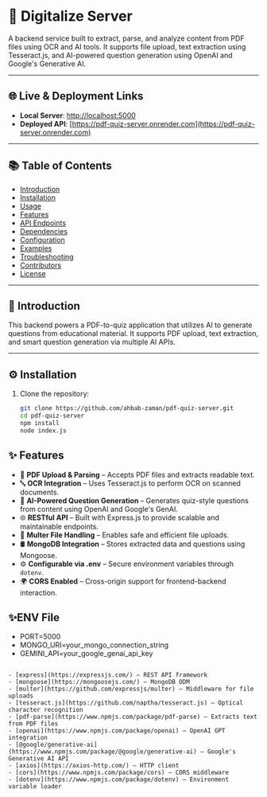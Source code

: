 # 📄 Digitalize Server

A backend service built to extract, parse, and analyze content from PDF files using OCR and AI tools. It supports file upload, text extraction using Tesseract.js, and AI-powered question generation using OpenAI and Google's Generative AI.

---

## 🌐 Live & Deployment Links

- **Local Server**: [http://localhost:5000](http://localhost:5000)
- **Deployed API**: [https://pdf-quiz-server.onrender.com](https://pdf-quiz-server.onrender.com)

---

## 📚 Table of Contents

- [Introduction](#-introduction)
- [Installation](#-installation)
- [Usage](#-usage)
- [Features](#-features)
- [API Endpoints](#-api-endpoints)
- [Dependencies](#-dependencies)
- [Configuration](#-configuration)
- [Examples](#-examples)
- [Troubleshooting](#-troubleshooting)
- [Contributors](#-contributors)
- [License](#-license)

---

## 🧩 Introduction

This backend powers a PDF-to-quiz application that utilizes AI to generate questions from educational material. It supports PDF upload, text extraction, and smart question generation via multiple AI APIs.

---

## ⚙️ Installation

1. Clone the repository:

   ```bash
   git clone https://github.com/ahbab-zaman/pdf-quiz-server.git
   cd pdf-quiz-server
   npm install
   node index.js
   ```

## ✨ Features

- 📎 **PDF Upload & Parsing** – Accepts PDF files and extracts readable text.
- 🔤 **OCR Integration** – Uses Tesseract.js to perform OCR on scanned documents.
- 🧠 **AI-Powered Question Generation** – Generates quiz-style questions from content using OpenAI and Google's GenAI.
- 🌐 **RESTful API** – Built with Express.js to provide scalable and maintainable endpoints.
- 📁 **Multer File Handling** – Enables safe and efficient file uploads.
- 🛢️ **MongoDB Integration** – Stores extracted data and questions using Mongoose.
- ⚙️ **Configurable via .env** – Secure environment variables through `dotenv`.
- 🌍 **CORS Enabled** – Cross-origin support for frontend-backend interaction.

## ✨ENV File

- PORT=5000
- MONGO_URI=your_mongo_connection_string
- GEMINI_API=your_google_genai_api_key

```## 📦 Dependencies

- [express](https://expressjs.com/) – REST API framework
- [mongoose](https://mongoosejs.com/) – MongoDB ODM
- [multer](https://github.com/expressjs/multer) – Middleware for file uploads
- [tesseract.js](https://github.com/naptha/tesseract.js) – Optical character recognition
- [pdf-parse](https://www.npmjs.com/package/pdf-parse) – Extracts text from PDF files
- [openai](https://www.npmjs.com/package/openai) – OpenAI GPT integration
- [@google/generative-ai](https://www.npmjs.com/package/@google/generative-ai) – Google's Generative AI API
- [axios](https://axios-http.com/) – HTTP client
- [cors](https://www.npmjs.com/package/cors) – CORS middleware
- [dotenv](https://www.npmjs.com/package/dotenv) – Environment variable loader
```
